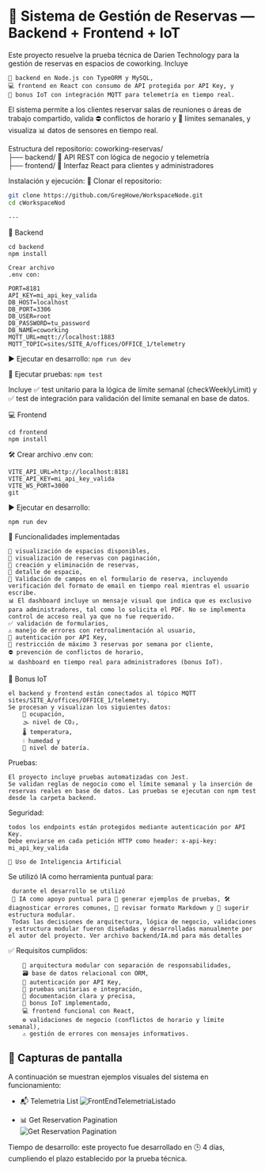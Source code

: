# 🧭 Sistema de Gestión de Reservas — Backend + Frontend + IoT

Este proyecto resuelve la prueba técnica de Darien Technology para la gestión de reservas en espacios de coworking. Incluye 
```
📘 backend en Node.js con TypeORM y MySQL, 
💻 frontend en React con consumo de API protegida por API Key, y 
📡 bonus IoT con integración MQTT para telemetría en tiempo real. 
```

El sistema permite a los clientes reservar salas de reuniones o áreas de trabajo compartido, valida ⛔ conflictos de horario y 🚫 límites semanales, y visualiza 📊 datos de sensores en tiempo real.

Estructura del repositorio: coworking-reservas/  
├── backend/ 🧠 API REST con lógica de negocio y telemetría  
├── frontend/ 🎨 Interfaz React para clientes y administradores

Instalación y ejecución: 🔧 Clonar el repositorio:

```bash
git clone https://github.com/GregHowe/WorkspaceNode.git
cd cWorkspaceNod

---
```
📘 Backend
```
cd backend
npm install
```

```
Crear archivo 
.env con:

PORT=8181
API_KEY=mi_api_key_valida
DB_HOST=localhost
DB_PORT=3306
DB_USER=root
DB_PASSWORD=tu_password
DB_NAME=coworking
MQTT_URL=mqtt://localhost:1883
MQTT_TOPIC=sites/SITE_A/offices/OFFICE_1/telemetry

```

▶️ Ejecutar en desarrollo:
```npm run dev```

🧪 Ejecutar pruebas:
```npm test```

Incluye ✅ test unitario para la lógica de límite semanal (checkWeeklyLimit) y ✅ test de integración para validación del límite semanal en base de datos.


💻 Frontend
```
cd frontend
npm install
```

🛠️ Crear archivo .env con:
```
VITE_API_URL=http://localhost:8181
VITE_API_KEY=mi_api_key_valida
VITE_WS_PORT=3000
git 
```

▶️ Ejecutar en desarrollo:
```
npm run dev
```

🧩 Funcionalidades implementadas
```
📌 visualización de espacios disponibles, 
📌 visualización de reservas con paginación, 
📌 creación y eliminación de reservas, 
📌 detalle de espacio, 
📌 Validación de campos en el formulario de reserva, incluyendo verificación del formato de email en tiempo real mientras el usuario escribe.
📊 El dashboard incluye un mensaje visual que indica que es exclusivo para administradores, tal como lo solicita el PDF. No se implementa control de acceso real ya que no fue requerido.
✅ validación de formularios, 
⚠️ manejo de errores con retroalimentación al usuario, 
🔐 autenticación por API Key, 
🚫 restricción de máximo 3 reservas por semana por cliente, 
⛔ prevención de conflictos de horario, 
📊 dashboard en tiempo real para administradores (bonus IoT).
```

📡 Bonus IoT
```
el backend y frontend están conectados al tópico MQTT sites/SITE_A/offices/OFFICE_1/telemetry. 
Se procesan y visualizan los siguientes datos: 
    👥 ocupación, 
    🌫️ nivel de CO₂, 
    🌡️ temperatura, 
    💧 humedad y 
    🔋 nivel de batería.
```

Pruebas: 
```
El proyecto incluye pruebas automatizadas con Jest. 
Se validan reglas de negocio como el límite semanal y la inserción de reservas reales en base de datos. Las pruebas se ejecutan con npm test desde la carpeta backend.
```

Seguridad: 
```
todos los endpoints están protegidos mediante autenticación por API Key. 
Debe enviarse en cada petición HTTP como header: x-api-key: mi_api_key_valida
```

```
🧠 Uso de Inteligencia Artificial
```
Se utilizó IA como herramienta puntual para:
```
 durante el desarrollo se utilizó 
 🤖 IA como apoyo puntual para 🧪 generar ejemplos de pruebas, 🛠️ diagnosticar errores comunes, 📝 revisar formato Markdown y 🧠 sugerir estructura modular. 
 Todas las decisiones de arquitectura, lógica de negocio, validaciones y estructura modular fueron diseñadas y desarrolladas manualmente por el autor del proyecto. Ver archivo backend/IA.md para más detalles
```

✅ Requisitos cumplidos: 
```
    🧱 arquitectura modular con separación de responsabilidades, 
    🗃️ base de datos relacional con ORM, 
    🔐 autenticación por API Key, 
    🧪 pruebas unitarias e integración, 
    📄 documentación clara y precisa, 
    📡 bonus IoT implementado, 
    💻 frontend funcional con React, 
    ⚙️ validaciones de negocio (conflictos de horario y límite semanal), 
    ⚠️ gestión de errores con mensajes informativos.
```

## 📸 Capturas de pantalla

A continuación se muestran ejemplos visuales del sistema en funcionamiento:

- 📬 Telemetria List
    ![FrontEndTelemetriaListado](../Screenshots/frontEndTelemetriaListado.png)

 - 📊 Get Reservation Pagination   
        ![Get Reservation Pagination ](./Screenshots/backendGetReservationPagination.png)

Tiempo de desarrollo: este proyecto fue desarrollado en 🕒 4 días, cumpliendo el plazo establecido por la prueba técnica.